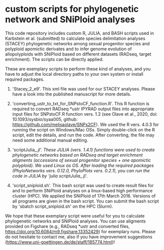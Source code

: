 # custom scripts for phylogenetic network and SNiPloid analyses


This code repository includes custom R, JULIA, and BASH scripts used in Karbstein et al. (submitted) to calculate species delimitation analyses (STACEY) phylogenetic networks among sexual progenitor species and polyploid apomictic derivates and to infer genome evolution of allopolyploids with SNiPloid based on different datasets (RADseq, target enrichment). The scripts can be directly applied. 

These are exemplary scripts to perform these kind of analyses, and you have to adjust the local directory paths to your own system or install required packages. 

1) 'Stacey_2_e9'. This xml file was used for our STACEY analyses. Please have a look into the published manuscript for more details.

2) 'converting_ustr_to_txt_for_SNPstoCF_function.R'. This R function is required to convert RADseq *ustr IPYRAD output files into appropriate input files for SNPstoCF.R function vers. 1.2 (see Olave et al., 2020, doi: 10.1093/sysbio/syaa005, github: https://github.com/melisaolave/SNPs2CF). We used the R vers. 4.0.3 for running the script on Windows/Mac OSs. Simply double-click on the R script, edit the details, and run the code. After converting, the file may need some additional manual editing.

3) 'scriptJulia_*.jl'. These JULIA (vers. 1.4.1) functions were used to create phylogenetic networks based on RADseq and target enrichment aligments (accessions of sexual progenitor species + one apomictic polyploid). We used Linux as OS. After loading the required packages (PhyloNetworks vers. 0.12.0, PhyloPlots vers. 0.2.1), you can run the code in JULIA by 'julia scriptJulia_*.jl'.

4) 'script_sniploid.sh'. This bash script was used to create result files for and to perform SNiPloid analyses on a linux-based high performance cluster (HPC). We applied the SNiPloid of 17th March 2016. Versions of all programs are given in the bash script. You can submit the bash script by 'sbatch script_sniploid.sh' on the HPC (Slurm).


We hope that these exemplary script were useful for you to calculate phylogenetic networks and SNiPloid analyses. You can use aligments provided on Figshare (e.g., RADseq *ustr and converted files, https://doi.org/10.6084/m9.figshare.13352429) for exemplary runs. Please do not hesitate to contact me, also if you have improvement suggestions (https://www.uni-goettingen.de/de/staff/185774.html)!
